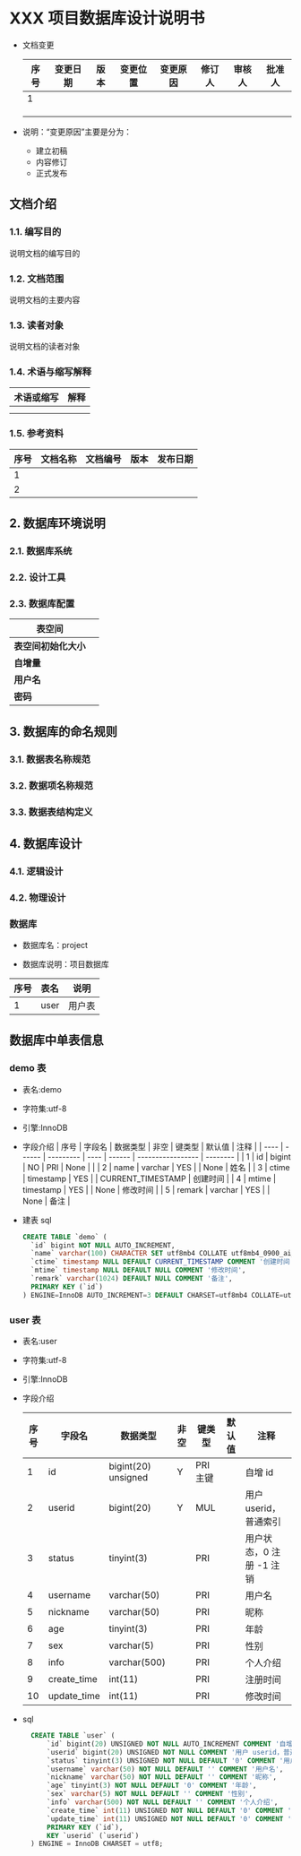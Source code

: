 # XXX 项目数据库设计说明书

- 文档变更

  | **序号** | **变更日期** | **版本** | **变更位置** | **变更原因** | **修订人** | **审核人** | **批准人** |
  | -------- | ------------ | -------- | ------------ | ------------ | ---------- | ---------- | ---------- |
  | 1        |              |          |              |              |            |            |            |
  |          |              |          |              |              |            |            |            |
  |          |              |          |              |              |            |            |            |
  |          |              |          |              |              |            |            |            |

- 说明：“变更原因”主要是分为：

  - 建立初稿
  - 内容修订
  - 正式发布

## 文档介绍

### 1.1. 编写目的

说明文档的编写目的

### 1.2. 文档范围

说明文档的主要内容

### 1.3. 读者对象

说明文档的读者对象

### 1.4. 术语与缩写解释

| **术语或缩写** | **解释** |
| -------------- | -------- |
|                |          |
|                |          |

### 1.5. 参考资料

| **序号** | **文档名称** | **文档编号** | **版本** | **发布日期** |
| -------- | ------------ | ------------ | -------- | ------------ |
| 1        |              |              |          |              |
| 2        |              |              |          |              |

## 2. 数据库环境说明

### 2.1. 数据库系统

### 2.2. 设计工具

### 2.3. 数据库配置

| **表空间**           |     |
| -------------------- | --- |
| **表空间初始化大小** |     |
| **自增量**           |     |
| **用户名**           |     |
| **密码**             |     |

## 3. 数据库的命名规则

### 3.1. 数据表名称规范

### 3.2. 数据项名称规范

### 3.3. 数据表结构定义

## 4. 数据库设计

### 4.1. 逻辑设计

### 4.2. 物理设计

### 数据库

- 数据库名：project

- 数据库说明：项目数据库

| 序号 | 表名 | 说明   |
| ---- | :--- | ------ |
| 1    | user | 用户表 |

## 数据库中单表信息

### demo 表

- 表名:demo

- 字符集:utf-8

- 引擎:InnoDB

- 字段介绍
  | 序号 | 字段名 | 数据类型  | 非空 | 键类型 | 默认值            | 注释     |
  | ---- | ------ | --------- | ---- | ------ | ----------------- | -------- |
  | 1    | id     | bigint    | NO   | PRI    | None              |          |
  | 2    | name   | varchar   | YES  |        | None              | 姓名     |
  | 3    | ctime  | timestamp | YES  |        | CURRENT_TIMESTAMP | 创建时间 |
  | 4    | mtime  | timestamp | YES  |        | None              | 修改时间 |
  | 5    | remark | varchar   | YES  |        | None              | 备注     |

- 建表 sql

  ```sql
  CREATE TABLE `demo` (
    `id` bigint NOT NULL AUTO_INCREMENT,
    `name` varchar(100) CHARACTER SET utf8mb4 COLLATE utf8mb4_0900_ai_ci DEFAULT NULL COMMENT '姓名',
    `ctime` timestamp NULL DEFAULT CURRENT_TIMESTAMP COMMENT '创建时间',
    `mtime` timestamp NULL DEFAULT NULL COMMENT '修改时间',
    `remark` varchar(1024) DEFAULT NULL COMMENT '备注',
    PRIMARY KEY (`id`)
  ) ENGINE=InnoDB AUTO_INCREMENT=3 DEFAULT CHARSET=utf8mb4 COLLATE=utf8mb4_0900_ai_ci COMMENT='demo 表'
  ```

### user 表

- 表名:user

- 字符集:utf-8

- 引擎:InnoDB

- 字段介绍

  | 序号 | 字段名      | 数据类型            | 非空 | 键类型   | 默认值 | 注释                     |
  | ---- | ----------- | ------------------- | ---- | -------- | ------ | ------------------------ |
  | 1    | id          | bigint(20) unsigned | Y    | PRI 主键 |        | 自增 id                  |
  | 2    | userid      | bigint(20)          | Y    | MUL      |        | 用户 userid，普通索引    |
  | 3    | status      | tinyint(3)          |      | PRI      |        | 用户状态，0 注册 -1 注销 |
  | 4    | username    | varchar(50)         |      | PRI      |        | 用户名                   |
  | 5    | nickname    | varchar(50)         |      | PRI      |        | 昵称                     |
  | 6    | age         | tinyint(3)          |      | PRI      |        | 年龄                     |
  | 7    | sex         | varchar(5)          |      | PRI      |        | 性别                     |
  | 8    | info        | varchar(500)        |      | PRI      |        | 个人介绍                 |
  | 9    | create_time | int(11)             |      | PRI      |        | 注册时间                 |
  | 10   | update_time | int(11)             |      | PRI      |        | 修改时间                 |

- sql

  ```sql
    CREATE TABLE `user` (
        `id` bigint(20) UNSIGNED NOT NULL AUTO_INCREMENT COMMENT '自增 id',
        `userid` bigint(20) UNSIGNED NOT NULL COMMENT '用户 userid，普通索引',
        `status` tinyint(3) UNSIGNED NOT NULL DEFAULT '0' COMMENT '用户状态，0 注册 -1 注销',
        `username` varchar(50) NOT NULL DEFAULT '' COMMENT '用户名',
        `nickname` varchar(50) NOT NULL DEFAULT '' COMMENT '昵称',
        `age` tinyint(3) NOT NULL DEFAULT '0' COMMENT '年龄',
        `sex` varchar(5) NOT NULL DEFAULT '' COMMENT '性别',
        `info` varchar(500) NOT NULL DEFAULT '' COMMENT '个人介绍',
        `create_time` int(11) UNSIGNED NOT NULL DEFAULT '0' COMMENT '注册时间',
        `update_time` int(11) UNSIGNED NOT NULL DEFAULT '0' COMMENT '修改时间',
        PRIMARY KEY (`id`),
        KEY `userid` (`userid`)
    ) ENGINE = InnoDB CHARSET = utf8;
  ```
